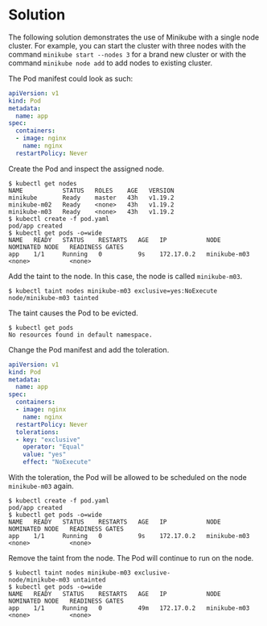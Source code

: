 # Solution

The following solution demonstrates the use of Minikube with a single node cluster. For example, you can start the cluster with three nodes with the command `minikube start --nodes 3` for a brand new cluster or with the command `minikube node add` to add nodes to existing cluster.

The Pod manifest could look as such:

```yaml
apiVersion: v1
kind: Pod
metadata:
  name: app
spec:
  containers:
  - image: nginx
    name: nginx
  restartPolicy: Never
```

Create the Pod and inspect the assigned node.

```
$ kubectl get nodes
NAME           STATUS   ROLES    AGE   VERSION
minikube       Ready    master   43h   v1.19.2
minikube-m02   Ready    <none>   43h   v1.19.2
minikube-m03   Ready    <none>   43h   v1.19.2
$ kubectl create -f pod.yaml
pod/app created
$ kubectl get pods -o=wide
NAME   READY   STATUS    RESTARTS   AGE   IP           NODE           NOMINATED NODE   READINESS GATES
app    1/1     Running   0          9s    172.17.0.2   minikube-m03   <none>           <none>
```

Add the taint to the node. In this case, the node is called `minikube-m03`.

```
$ kubectl taint nodes minikube-m03 exclusive=yes:NoExecute
node/minikube-m03 tainted
```

The taint causes the Pod to be evicted.

```
$ kubectl get pods
No resources found in default namespace.
```

Change the Pod manifest and add the toleration.

```yaml
apiVersion: v1
kind: Pod
metadata:
  name: app
spec:
  containers:
  - image: nginx
    name: nginx
  restartPolicy: Never
  tolerations:
  - key: "exclusive"
    operator: "Equal"
    value: "yes"
    effect: "NoExecute"
```

With the toleration, the Pod will be allowed to be scheduled on the node `minikube-m03` again.

```
$ kubectl create -f pod.yaml
pod/app created
$ kubectl get pods -o=wide
NAME   READY   STATUS    RESTARTS   AGE   IP           NODE           NOMINATED NODE   READINESS GATES
app    1/1     Running   0          9s    172.17.0.2   minikube-m03   <none>           <none>
```

Remove the taint from the node. The Pod will continue to run on the node.

```
$ kubectl taint nodes minikube-m03 exclusive-
node/minikube-m03 untainted
$ kubectl get pods -o=wide
NAME   READY   STATUS    RESTARTS   AGE   IP           NODE           NOMINATED NODE   READINESS GATES
app    1/1     Running   0          49m   172.17.0.2   minikube-m03   <none>           <none>
```